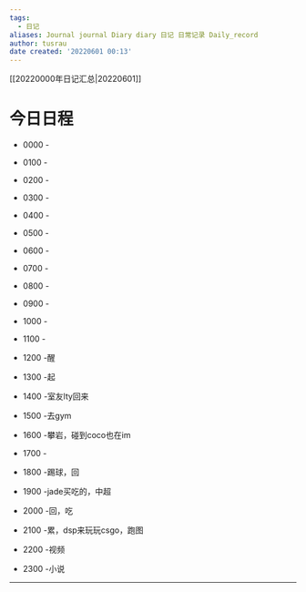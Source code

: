 ```yaml
---
tags:
  - 日记
aliases: Journal journal Diary diary 日记 日常记录 Daily_record
author: tusrau
date created: '20220601 00:13'
---
```


[[20220000年日记汇总|20220601]]

# 今日日程

- 0000 -
- 0100 -
- 0200 -
- 0300 -
- 0400 -
- 0500 -
- 0600 -
- 0700 -
- 0800 -

- 0900 -
- 1000 -
- 1100 -
- 1200 -醒
- 1300 -起
- 1400 -室友lty回来
- 1500 -去gym
- 1600 -攀岩，碰到coco也在im
- 1700 -
- 1800 -踢球，回

- 1900 -jade买吃的，中超
- 2000 -回，吃
- 2100 -累，dsp来玩玩csgo，跑图
- 2200 -视频
- 2300 -小说

---
